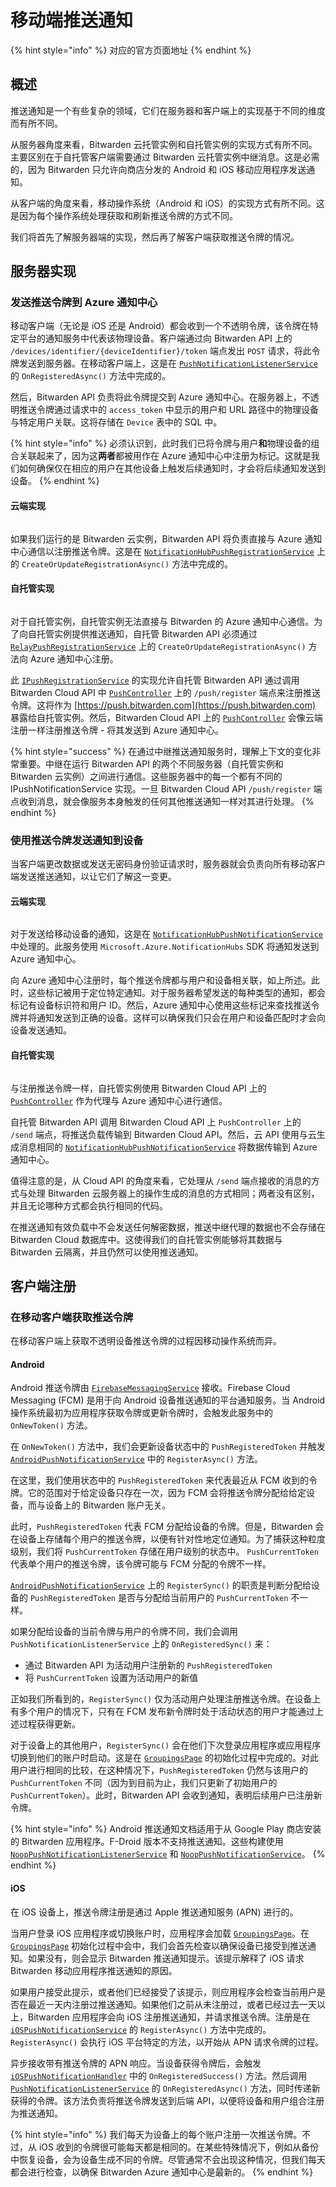 # 移动端推送通知

{% hint style="info" %}
对应的官方页面地址
{% endhint %}

## 概述 <a href="#overview" id="overview"></a>

推送通知是一个有些复杂的领域，它们在服务器和客户端上的实现基于不同的维度而有所不同。

从服务器角度来看，Bitwarden 云托管实例和自托管实例的实现方式有所不同。主要区别在于自托管客户端需要通过 Bitwarden 云托管实例中继消息。这是必需的，因为 Bitwarden 只允许向商店分发的 Android 和 iOS 移动应用程序发送通知。

从客户端的角度来看，移动操作系统（Android 和 iOS）的实现方式有所不同。这是因为每个操作系统处理获取和刷新推送令牌的方式不同。

我们将首先了解服务器端的实现，然后再了解客户端获取推送令牌的情况。

## 服务器实现 <a href="#server-implementations" id="server-implementations"></a>

### 发送推送令牌到 Azure 通知中心 <a href="#sending-the-push-token-to-azure-notification-hub" id="sending-the-push-token-to-azure-notification-hub"></a>

移动客户端（无论是 iOS 还是 Android）都会收到一个不透明令牌，该令牌在特定平台的通知服务中代表该物理设备。客户端通过向 Bitwarden API 上的 `/devices/identifier/{deviceIdentifier}/token` 端点发出 `POST` 请求，将此令牌发送到服务器。在移动客户端上，这是在 [`PushNotificationListenerService`](https://github.com/bitwarden/mobile/blob/master/src/App/Services/PushNotificationListenerService.cs) 的 `OnRegisteredAsync()` 方法中完成的。

然后，Bitwarden API 负责将此令牌提交到 Azure 通知中心。在服务器上，不透明推送令牌通过请求中的 `access_token` 中显示的用户和 URL 路径中的物理设备与特定用户关联。这将存储在 `Device` 表中的 SQL 中。

{% hint style="info" %}
必须认识到，此时我们已将令牌与用户**和**物理设备的组合关联起来了，因为这**两者**都被用作在 Azure 通知中心中注册为标记。这就是我们如何确保仅在相应的用户在其他设备上触发后续通知时，才会将后续通知发送到设备。
{% endhint %}

#### 云端实现 <a href="#cloud-implementation" id="cloud-implementation"></a>

<div align="left">

<figure><img src="../../../.gitbook/assets/Cloud-implementation-to-Azure.svg" alt=""><figcaption></figcaption></figure>

</div>

如果我们运行的是 Bitwarden 云实例，Bitwarden API 将负责直接与 Azure 通知中心通信以注册推送令牌。这是在 [`NotificationHubPushRegistrationService`](https://github.com/bitwarden/server/blob/master/src/Core/Services/Implementations/NotificationHubPushRegistrationService.cs) 上的 `CreateOrUpdateRegistrationAsync()` 方法中完成的。

#### 自托管实现 <a href="#self-hosted-implementation" id="self-hosted-implementation"></a>

<div align="left">

<figure><img src="../../../.gitbook/assets/Self-hosted-implementation-to-Azure.svg" alt=""><figcaption></figcaption></figure>

</div>

对于自托管实例，自托管实例无法直接与 Bitwarden 的 Azure 通知中心通信。为了向自托管实例提供推送通知，自托管 Bitwarden API 必须通过 [`RelayPushRegistrationService`](https://github.com/bitwarden/server/blob/master/src/Core/Services/Implementations/RelayPushRegistrationService.cs) 上的 `CreateOrUpdateRegistrationAsync()` 方法向 Azure 通知中心注册。

此 [`IPushRegistrationService`](https://github.com/bitwarden/server/blob/master/src/Core/Services/IPushRegistrationService.cs) 的实现允许自托管 Bitwarden API 通过调用 Bitwarden Cloud API 中 [`PushController`](https://github.com/bitwarden/server/blob/master/src/Api/Controllers/PushController.cs) 上的 `/push/register` 端点来注册推送令牌。这将作为 [https://push.bitwarden.com](https://push.bitwarden.com) 暴露给自托管实例。然后，Bitwarden Cloud API 上的 [`PushController`](https://github.com/bitwarden/server/blob/master/src/Api/Controllers/PushController.cs) 会像云端注册一样注册推送令牌 - 将其发送到 Azure 通知中心。

{% hint style="success" %}
在通过中继推送通知服务时，理解上下文的变化非常重要。中继在运行 Bitwarden API 的两个不同服务器（自托管实例和 Bitwarden 云实例）之间进行通信。这些服务器中的每一个都有不同的 IPushNotificationService 实现。一旦 Bitwarden Cloud API `/push/register` 端点收到消息，就会像服务本身触发的任何其他推送通知一样对其进行处理。
{% endhint %}

### 使用推送令牌发送通知到设备 <a href="#using-the-push-token-to-send-notifications-to-the-device" id="using-the-push-token-to-send-notifications-to-the-device"></a>

当客户端更改数据或发送无密码身份验证请求时，服务器就会负责向所有移动客户端发送推送通知，以让它们了解这一变更。

#### 云端实现 <a href="#cloud-implementation" id="cloud-implementation"></a>

<div align="left">

<figure><img src="../../../.gitbook/assets/Cloud-implementation-to-device.svg" alt=""><figcaption></figcaption></figure>

</div>

对于发送给移动设备的通知，这是在 [`NotificationHubPushNotificationService`](https://github.com/bitwarden/server/blob/master/src/Core/Services/Implementations/NotificationHubPushNotificationService.cs) 中处理的。此服务使用 `Microsoft.Azure.NotificationHubs` SDK 将通知发送到 Azure 通知中心。

向 Azure 通知中心注册时，每个推送令牌都与用户和设备相关联，如上所述。此时，这些标记被用于定位特定通知。对于服务器希望发送的每种类型的通知，都会标记有设备标识符和用户 ID。然后，Azure 通知中心使用这些标记来查找推送令牌并将通知发送到正确的设备。这样可以确保我们只会在用户和设备匹配时才会向设备发送通知。

#### 自托管实现 <a href="#self-hosted-implementation" id="self-hosted-implementation"></a>

<div align="left">

<figure><img src="../../../.gitbook/assets/Self-hosted-implementation-to-device.svg" alt=""><figcaption></figcaption></figure>

</div>

与注册推送令牌一样，自托管实例使用 Bitwarden Cloud API 上的 [`PushController`](https://github.com/bitwarden/server/blob/master/src/Api/Controllers/PushController.cs) 作为代理与 Azure 通知中心进行通信。

自托管 Bitwarden API 调用 Bitwarden Cloud API 上 `PushController` 上的 `/send` 端点，将推送负载传输到 Bitwarden Cloud API。然后，云 API 使用与云生成消息相同的 [`NotificationHubPushNotificationService`](https://github.com/bitwarden/server/blob/master/src/Core/Services/Implementations/NotificationHubPushNotificationService.cs) 将数据传输到 Azure 通知中心。

值得注意的是，从 Cloud API 的角度来看，它处理从 `/send` 端点接收的消息的方式与处理 Bitwarden 云服务器上的操作生成的消息的方式相同；两者没有区别，并且无论哪种方式都会执行相同的代码。

在推送通知有效负载中不会发送任何解密数据，推送中继代理的数据也不会存储在 Bitwarden Cloud 数据库中。这使得我们的自托管实例能够将其数据与 Bitwarden 云隔离，并且仍然可以使用推送通知。

## 客户端注册 <a href="#client-registration" id="client-registration"></a>

### 在移动客户端获取推送令牌 <a href="#obtaining-push-tokens-on-the-mobile-clients" id="obtaining-push-tokens-on-the-mobile-clients"></a>

在移动客户端上获取不透明设备推送令牌的过程因移动操作系统而异。

#### **Android** <a href="#android" id="android"></a>

Android 推送令牌由 [`FirebaseMessagingService`](https://github.com/bitwarden/mobile/blob/master/src/Android/Push/FirebaseMessagingService.cs) 接收。Firebase Cloud Messaging (FCM) 是用于向 Android 设备推送通知的平台通知服务。当 Android 操作系统最初为应用程序获取令牌或更新令牌时，会触发此服务中的 `OnNewToken()` 方法。

在 `OnNewToken()` 方法中，我们会更新设备状态中的 `PushRegisteredToken` 并触发 [`AndroidPushNotificationService`](https://github.com/bitwarden/mobile/blob/master/src/Android/Services/AndroidPushNotificationService.cs) 中的 `RegisterAsync()` 方法。

在这里，我们使用状态中的 `PushRegisteredToken` 来代表最近从 FCM 收到的令牌。它的范围对于给定设备只存在一次，因为 FCM 会将推送令牌分配给给定设备，而与设备上的 Bitwarden 账户无关。

此时，`PushRegisteredToken` 代表 FCM 分配给设备的令牌。但是，Bitwarden 会在设备上存储每个用户的推送令牌，以便有针对性地定位通知。为了捕获这种粒度级别，我们将 `PushCurrentToken` 存储在用户级别的状态中。 `PushCurrentToken` 代表单个用户的推送令牌，该令牌可能与 FCM 分配的令牌不一样。

[`AndroidPushNotificationService`](https://github.com/bitwarden/mobile/blob/master/src/Android/Services/AndroidPushNotificationService.cs) 上的 `RegisterSync()` 的职责是判断分配给设备的 `PushRegisteredToken` 是否与分配给当前用户的 `PushCurrentToken` 不一样。

如果分配给设备的当前令牌与用户的令牌不同，我们会调用 `PushNotificationListenerService` 上的 `OnRegisteredSync()` 来：

* 通过 Bitwarden API 为活动用户注册新的 `PushRegisteredToken`
* 将 `PushCurrentToken` 设置为活动用户的新值

正如我们所看到的，`RegisterSync()` 仅为活动用户处理注册推送令牌。在设备上有多个用户的情况下，只有在 FCM 发布新令牌时处于活动状态的用户才能通过上述过程获得更新。

对于设备上的其他用户，`RegisterSync()` 会在他们下次登录应用程序或应用程序切换到他们的账户时启动。这是在 [`GroupingsPage`](https://github.com/bitwarden/mobile/blob/master/src/App/Pages/Vault/GroupingsPage/GroupingsPage.xaml.cs) 的初始化过程中完成的。对此用户进行相同的比较，在这种情况下，`PushRegisteredToken` 仍然与该用户的 `PushCurrentToken` 不同（因为到目前为止，我们只更新了初始用户的 `PushCurrentToken`）。此时，Bitwarden API 会收到通知，表明后续用户已注册新令牌。

{% hint style="info" %}
Android 推送通知文档适用于从 Google Play 商店安装的 Bitwarden 应用程序。F-Droid 版本不支持推送通知。这些构建使用 [`NoopPushNotificationListenerService`](https://github.com/bitwarden/mobile/blob/master/src/App/Services/NoopPushNotificationListenerService.cs) 和 [`NoopPushNotificationService`](https://github.com/bitwarden/mobile/blob/master/src/App/Services/NoopPushNotificationService.cs)。
{% endhint %}

#### **iOS** <a href="#ios" id="ios"></a>

在 iOS 设备上，推送令牌注册是通过 Apple 推送通知服务 (APN) 进行的。

当用户登录 iOS 应用程序或切换账户时，应用程序会加载 [`GroupingsPage`](https://github.com/bitwarden/mobile/blob/master/src/App/Pages/Vault/GroupingsPage/GroupingsPage.xaml.cs)。在 [`GroupingsPage`](https://github.com/bitwarden/mobile/blob/master/src/App/Pages/Vault/GroupingsPage/GroupingsPage.xaml.cs) 初始化过程中会中，我们会首先检查以确保设备已接受到推送通知。如果没有，则会显示 Bitwarden 推送通知提示。该提示解释了 iOS 请求 Bitwarden 移动应用程序推送通知的原因。

如果用户接受此提示，或者他们已经接受了该提示，则应用程序会检查当前用户是否在最近一天内注册过推送通知。如果他们之前从未注册过，或者已经过去一天以上，Bitwarden 应用程序会向 iOS 注册推送通知，并请求推送令牌。注册是在 [`iOSPushNotificationService`](https://github.com/bitwarden/mobile/blob/master/src/iOS/Services/iOSPushNotificationService.cs) 的 `RegisterAsync()` 方法中完成的。`RegisterAsync()` 会执行 iOS 平台特定的方法，以开始从 APN 请求令牌的过程。

异步接收带有推送令牌的 APN 响应。当设备获得令牌后，会触发 [`iOSPushNotificationHandler`](https://github.com/bitwarden/mobile/blob/master/src/iOS/Services/iOSPushNotificationHandler.cs) 中的 `OnRegisteredSuccess()` 方法。然后调用 [`PushNotificationListenerService`](https://github.com/bitwarden/mobile/blob/master/src/App/Services/PushNotificationListenerService.cs) 的 `OnRegisteredAsync()` 方法，同时传递新获得的令牌。该方法负责将推送令牌发送到后端 API，以便将设备和用户组合注册为推送通知。

{% hint style="info" %}
我们每天为设备上的每个账户注册一次推送令牌。不过，从 iOS 收到的令牌很可能每天都是相同的。在某些特殊情况下，例如从备份中恢复设备，会为设备生成不同的令牌。尽管通常不会出现这种情况，但我们每天都会进行检查，以确保 Bitwarden Azure 通知中心是最新的。
{% endhint %}

